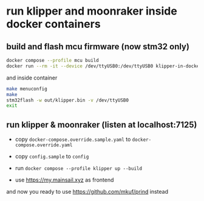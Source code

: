 # run klipper and moonraker inside docker containers

## build and flash mcu firmware (now stm32 only)

```sh
docker compose --profile mcu build
docker run --rm -it --device /dev/ttyUSB0:/dev/ttyUSB0 klipper-in-docker_klipper-mcu
```

and inside container
```sh
make menuconfig
make
stm32flash -w out/klipper.bin -v /dev/ttyUSB0
exit
```

## run klipper & moonraker (listen at localhost:7125)

- copy `docker-compose.override.sample.yaml` to `docker-compose.override.yaml`
- copy `config.sample` to `config`
- run `docker compose --profile klipper up --build`

- use https://my.mainsail.xyz as frontend

and now you ready to use https://github.com/mkuf/prind instead
